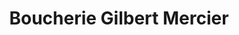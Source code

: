 ---
title: "Boucherie Gilbert Mercier"
url: /roquebilliere/boucherie-gilbert-mercier/
shop: Metzgerei
---